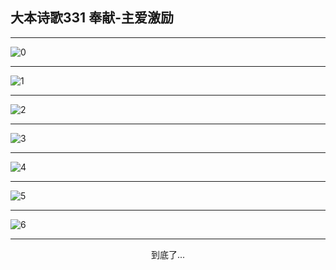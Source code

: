 
## 大本诗歌331 奉献-主爱激励
        
<div id="aplayer0"></div>

---

<img alt="0" data-original="https://cdn.jsdelivr.net/gh/k34869/shi/data/d0331/0">

---

<img alt="1" data-original="https://cdn.jsdelivr.net/gh/k34869/shi/data/d0331/1">

---

<img alt="2" data-original="https://cdn.jsdelivr.net/gh/k34869/shi/data/d0331/2">

---

<img alt="3" data-original="https://cdn.jsdelivr.net/gh/k34869/shi/data/d0331/3">

---

<img alt="4" data-original="https://cdn.jsdelivr.net/gh/k34869/shi/data/d0331/4">

---

<img alt="5" data-original="https://cdn.jsdelivr.net/gh/k34869/shi/data/d0331/5">

---

<img alt="6" data-original="https://cdn.jsdelivr.net/gh/k34869/shi/data/d0331/6">

---

<p style="text-align: center">到底了...</p>

<script src="/js/dist-view.js"></script>

<script>
MAIN.id = 'd0331';
        
const ap0 = new APlayer({
    container: document.getElementById('aplayer0'),
    volume: 1,
    loop: 'none',
    preload: 'none',
    audio: [{
        name: '大本诗歌331.mp3',
        artist: '大本诗歌',
        url: 'https://res.wx.qq.com/voice/getvoice?mediaid=MzI0NTk3MDM5M18yMjQ3NDkxNjA4',
        cover: '/favicon'
    }]
});
</script>
